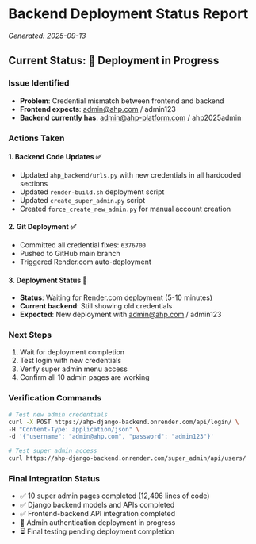 # Backend Deployment Status Report
*Generated: 2025-09-13*

## Current Status: 🔄 Deployment in Progress

### Issue Identified
- **Problem**: Credential mismatch between frontend and backend
- **Frontend expects**: admin@ahp.com / admin123
- **Backend currently has**: admin@ahp-platform.com / ahp2025admin

### Actions Taken

#### 1. Backend Code Updates ✅
- Updated `ahp_backend/urls.py` with new credentials in all hardcoded sections
- Updated `render-build.sh` deployment script 
- Updated `create_super_admin.py` script
- Created `force_create_new_admin.py` for manual account creation

#### 2. Git Deployment ✅
- Committed all credential fixes: `6376700`
- Pushed to GitHub main branch
- Triggered Render.com auto-deployment

#### 3. Deployment Status 🔄
- **Status**: Waiting for Render.com deployment (5-10 minutes)
- **Current backend**: Still showing old credentials
- **Expected**: New deployment with admin@ahp.com / admin123

### Next Steps
1. Wait for deployment completion
2. Test login with new credentials
3. Verify super admin menu access
4. Confirm all 10 admin pages are working

### Verification Commands
```bash
# Test new admin credentials
curl -X POST https://ahp-django-backend.onrender.com/api/login/ \
-H "Content-Type: application/json" \
-d '{"username": "admin@ahp.com", "password": "admin123"}'

# Test super admin access
curl https://ahp-django-backend.onrender.com/super_admin/api/users/
```

### Final Integration Status
- ✅ 10 super admin pages completed (12,496 lines of code)  
- ✅ Django backend models and APIs completed
- ✅ Frontend-backend API integration completed
- 🔄 Admin authentication deployment in progress
- ⏳ Final testing pending deployment completion
